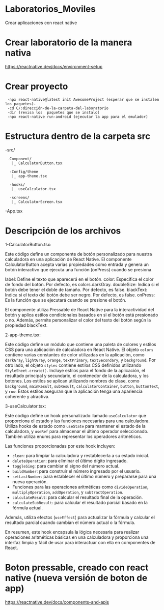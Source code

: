 # Laboratorios_Moviles
Crear aplicaciones con react native 

# Crear laboratorio de la manera nativa
https://reactnative.dev/docs/environment-setup

   # Crear proyecto
     -npx react-native@latest init AwesomeProject (esperar que se instalen los paquetes).
     -cd C/:dirección-de-la-carpeta-del-laboratorio
     -dir (revisa los  paquetes que se instalo)
     -npx react-native run-android (ejecutar la app para el emulador)

# Estructura dentro de la carpeta src
 -src/

     -Component/
       |_ CalculatorButton.tsx

      -Config/theme
       |_ app-theme.tsx
      
      -hooks/
       |_ useCalculator.tsx

      -screens/
       |_ CalculatorScreen.tsx
      
-App.tsx

# Descripción de los archivos

1-CalculatorButton.tsx: 

Este código define un componente de botón personalizado para nuestra calculadora en una aplicación de React Native. El componente CalculatorButton acepta varias propiedades como entrada y genera un botón interactivo que ejecuta una función (onPress) cuando se presiona.

label: Define el texto que aparecerá en el botón.
color: Especifica el color de fondo del botón. Por defecto, es colors.darkGray.
doubleSize: Indica si el botón debe tener el doble de tamaño. Por defecto, es false.
blackText: Indica si el texto del botón debe ser negro. Por defecto, es false.
onPress: Es la función que se ejecutará cuando se presione el botón.

El componente utiliza Pressable de React Native para la interactividad del botón y aplica estilos condicionales basados en si el botón está presionado o no. Además, permite personalizar el color del texto del botón según la propiedad blackText.

2-app-theme.tsx: 

Este código define un módulo que contiene una paleta de colores y estilos CSS para una aplicación de calculadora en React Native. El objeto `colors` contiene varias constantes de color utilizadas en la aplicación, como `darkGray`, `lightGray`, `orange`, `textPrimary`, `textSecondary`, y `background`. Por otro lado, el objeto `styles` contiene estilos CSS definidos utilizando `StyleSheet.create()`. Incluye estilos para el fondo de la aplicación, el resultado principal y secundario, el contenedor de la calculadora, y los botones. Los estilos se aplican utilizando nombres de clase, como `background`, `mainResult`, `subResult`, `calculatorContainer`, `button`, `buttonText`, y `row`. Estos estilos aseguran que la aplicación tenga una apariencia coherente y atractiva.

3-useCalculator.tsx: 

Este código define un hook personalizado llamado `useCalculator` que proporciona el estado y las funciones necesarias para una calculadora. Utiliza hooks de estado como `useState` para mantener el estado de la calculadora, y `useRef` para almacenar el último operador seleccionado. También utiliza enums para representar los operadores aritméticos.

Las funciones proporcionadas por este hook incluyen:

- `clean`: para limpiar la calculadora y restablecerla a su estado inicial.
- `deleteOperation`: para eliminar el último dígito ingresado.
- `toggleSing`: para cambiar el signo del número actual.
- `buildNumber`: para construir el número ingresado por el usuario.
- `setLastNumber`: para establecer el último número y prepararse para una nueva operación.
- Funciones para las operaciones aritméticas como `divideOperation`, `multiplyOperation`, `addOperation`, y `subtractOperation`.
- `calculateResult`: para calcular el resultado final de la operación.
- `calculateSubResult`: para calcular el resultado parcial basado en la fórmula actual.

Además, utiliza efectos (`useEffect`) para actualizar la fórmula y calcular el resultado parcial cuando cambian el número actual o la fórmula.

En resumen, este hook encapsula la lógica necesaria para realizar operaciones aritméticas básicas en una calculadora y proporciona una interfaz limpia y fácil de usar para interactuar con ella en componentes de React.



# Boton pressable, creado con react native (nueva versión de boton de  app)
https://reactnative.dev/docs/components-and-apis


